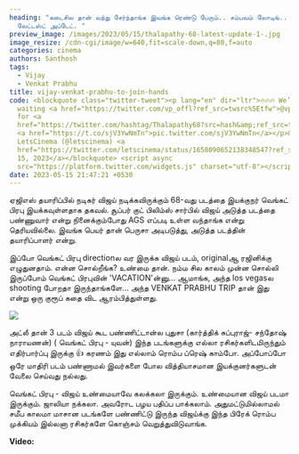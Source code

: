 ```yaml
---
heading: "கடைசில தான் வந்து சேர்ந்தாங்க இவங்க ரெண்டு பேரும்.. சம்பவம் லோடிங்..
  லேட்டஸ்ட் அப்டேட். "
preview_image: /images/2023/05/15/thalapathy-68-latest-update-1-.jpg
image_resize: /cdn-cgi/image/w=640,fit=scale-down,q=80,f=auto
categories: cinema
authors: Santhosh
tags:
  - Vijay
  - Venkat Prabhu
title: vijay-venkat-prabhu-to-join-hands
code: <blockquote class="twitter-tweet"><p lang="en" dir="ltr">🔥🔥🔥 We’re
  waiting <a href="https://twitter.com/vp_offl?ref_src=twsrc%5Etfw">@vp_offl</a>
  for <a
  href="https://twitter.com/hashtag/Thalapathy68?src=hash&amp;ref_src=twsrc%5Etfw">#Thalapathy68</a>
  <a href="https://t.co/sjV3YwNmTn">pic.twitter.com/sjV3YwNmTn</a></p>&mdash;
  LetsCinema (@letscinema) <a
  href="https://twitter.com/letscinema/status/1658090652138348547?ref_src=twsrc%5Etfw">May
  15, 2023</a></blockquote> <script async
  src="https://platform.twitter.com/widgets.js" charset="utf-8"></script>
date: 2023-05-15 21:47:21 +0530
---
```

ஏஜிஎஸ் தயாரிப்பில் நடிகர் விஜய் நடிக்கவிருக்கும் 68-வது படத்தை இயக்குநர் வெங்கட் பிரபு இயக்கவுள்ளதாக தகவல். சூப்பர் குட் பிலிம்ஸ் சார்பில் விஜய் அடுத்த படத்தை பண்ணுவார் என்று நினைக்கும்போது AGS எப்படி உள்ள வந்தாங்க என்று தெரியவில்லை. இவங்க பெயர் தான் பெருசா அடிபடுத்து, அடுத்த படத்தின் தயாரிப்பாளர் என்று. 

இப்போ வெங்கட் பிரபு directionல வர இருக்க விஜய் படம், originalஆ ரஜினிக்கு எழுதுனதாம்.
என்ன சொல்றீங்க?
உண்மை தான். நம்ம சில காலம் முன்ன சொல்லி இருப்போம் வெங்கட் பிரபுவின் 'VACATION'ன்னு...
ஆமாங்க, அந்த los vegasல shooting போறதா இருந்தாங்களே...
அந்த VENKAT PRABHU TRIP தான் இது என்று ஒரு குரூப் கதை விட ஆரம்பித்துள்ளது. 

![](/images/2023/05/15/thalapathy-68-latest-update-2-.jpg)

அட்லீ தான் 3 படம் விஜய் கூட பண்ணிட்டான்ல புதுசா (கார்த்திக் சுப்புராஜ்- சந்தோஷ் நாராயணன்) ( வெங்கட் பிரபு - யுவன்) இந்த படங்களுக்கு எல்லா ரசிகர்களிடமிருந்தும் எதிர்பார்ப்பு இருக்கு 👍 கரணம் இது எல்லாம் ரொம்ப ப்ரெஷ் காம்போ. அப்போப்போ ஒரே மாதிரி படம் பண்ணாமல் இவர்களை போல வித்தியாசமான இயக்குனர்களுடன் வேலை செய்வது நல்லது. 

வெங்கட் பிரபு - விஜய் உண்மையாவே கலக்கலா இருக்கும். உண்மையான விஜய் படமா இருக்கும். ஜாலியா நக்கலா. அவரோட பழய பதிப்ப பாக்கலாம். அதுமட்டுமில்லாமல் சமீப காலமா மாசான படங்களே பண்ணிட்டு இருந்த விஜய்க்கு இந்த பிரேக் ரொம்ப முக்கியம் இல்லனா ரசிகர்களே கொஞ்சம் வெறுத்துவிடுவாங்க. 

**V﻿ideo:**